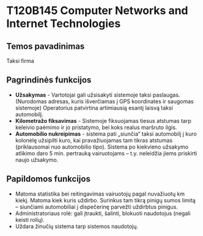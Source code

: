 # T120B145 Computer Networks and Internet Technologies

## Temos pavadinimas
Taksi firma

## Pagrindinės funkcijos
- **Užsakymas** - Vartotojai gali užsisakyti sistemoje taksi paslaugas. (Nurodomas adresas, kuris išverčiamas į GPS koordinates ir saugomas sistemoje) Operatorius patvirtina artimiausią esantį laisvą taksi automobilį. 
- **Kilometražo fiksavimas** - Sistemoje fiksuojamas tiesus atstumas tarp keleivio paėmimo ir jo pristatymo, bei koks realus maršruto ilgis.
- **Automobilio nukreipimas** - sistema pati „siunčia“ taksi automobilį į kuro kolonėlę užsipilti kuro, kai pravažiuojamas tam tikras atstumas (priklausomai nuo automobilio tipo). Sistema po kiekvieno užsakymo atlikimo daro 5 min. pertrauką vairuotojams – t.y. neleidžia jiems priskirti naujo užsakymo. 

## Papildomos funkcijos
- Matoma statistika bei reitingavimas vairuotojų pagal nuvažiuotų km kiekį. Matoma kiek kuris uždirbo. Surinkus tam tikrą pinigų sumos limitą – siunčiami automobiliai į dispečerinę parvežti uždirbtus pinigus.
- Administratoriaus rolė: gali įtraukti, šalinti, blokuoti naudotojus (negali keisti rolių).
- Uždara žinučių sistema tarp sistemos naudotojų.